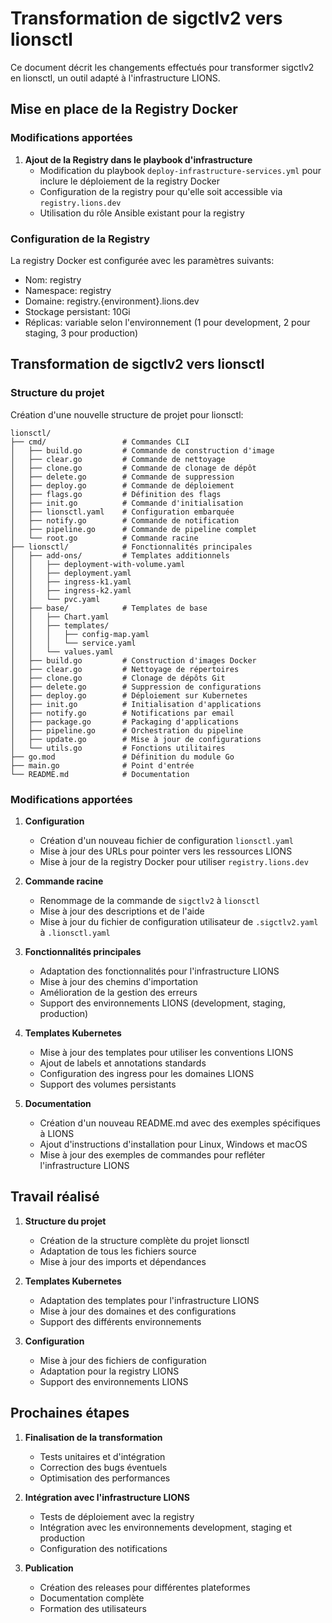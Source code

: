 # Transformation de sigctlv2 vers lionsctl

Ce document décrit les changements effectués pour transformer sigctlv2 en lionsctl, un outil adapté à l'infrastructure LIONS.

## Mise en place de la Registry Docker

### Modifications apportées

1. **Ajout de la Registry dans le playbook d'infrastructure**
   - Modification du playbook `deploy-infrastructure-services.yml` pour inclure le déploiement de la registry Docker
   - Configuration de la registry pour qu'elle soit accessible via `registry.lions.dev`
   - Utilisation du rôle Ansible existant pour la registry

### Configuration de la Registry

La registry Docker est configurée avec les paramètres suivants:
- Nom: registry
- Namespace: registry
- Domaine: registry.{environment}.lions.dev
- Stockage persistant: 10Gi
- Réplicas: variable selon l'environnement (1 pour development, 2 pour staging, 3 pour production)

## Transformation de sigctlv2 vers lionsctl

### Structure du projet

Création d'une nouvelle structure de projet pour lionsctl:
```
lionsctl/
├── cmd/                 # Commandes CLI
│   ├── build.go         # Commande de construction d'image
│   ├── clear.go         # Commande de nettoyage
│   ├── clone.go         # Commande de clonage de dépôt
│   ├── delete.go        # Commande de suppression
│   ├── deploy.go        # Commande de déploiement
│   ├── flags.go         # Définition des flags
│   ├── init.go          # Commande d'initialisation
│   ├── lionsctl.yaml    # Configuration embarquée
│   ├── notify.go        # Commande de notification
│   ├── pipeline.go      # Commande de pipeline complet
│   └── root.go          # Commande racine
├── lionsctl/            # Fonctionnalités principales
│   ├── add-ons/         # Templates additionnels
│   │   ├── deployment-with-volume.yaml
│   │   ├── deployment.yaml
│   │   ├── ingress-k1.yaml
│   │   ├── ingress-k2.yaml
│   │   └── pvc.yaml
│   ├── base/            # Templates de base
│   │   ├── Chart.yaml
│   │   ├── templates/
│   │   │   ├── config-map.yaml
│   │   │   └── service.yaml
│   │   └── values.yaml
│   ├── build.go         # Construction d'images Docker
│   ├── clear.go         # Nettoyage de répertoires
│   ├── clone.go         # Clonage de dépôts Git
│   ├── delete.go        # Suppression de configurations
│   ├── deploy.go        # Déploiement sur Kubernetes
│   ├── init.go          # Initialisation d'applications
│   ├── notify.go        # Notifications par email
│   ├── package.go       # Packaging d'applications
│   ├── pipeline.go      # Orchestration du pipeline
│   ├── update.go        # Mise à jour de configurations
│   └── utils.go         # Fonctions utilitaires
├── go.mod               # Définition du module Go
├── main.go              # Point d'entrée
└── README.md            # Documentation
```

### Modifications apportées

1. **Configuration**
   - Création d'un nouveau fichier de configuration `lionsctl.yaml`
   - Mise à jour des URLs pour pointer vers les ressources LIONS
   - Mise à jour de la registry Docker pour utiliser `registry.lions.dev`

2. **Commande racine**
   - Renommage de la commande de `sigctlv2` à `lionsctl`
   - Mise à jour des descriptions et de l'aide
   - Mise à jour du fichier de configuration utilisateur de `.sigctlv2.yaml` à `.lionsctl.yaml`

3. **Fonctionnalités principales**
   - Adaptation des fonctionnalités pour l'infrastructure LIONS
   - Mise à jour des chemins d'importation
   - Amélioration de la gestion des erreurs
   - Support des environnements LIONS (development, staging, production)

4. **Templates Kubernetes**
   - Mise à jour des templates pour utiliser les conventions LIONS
   - Ajout de labels et annotations standards
   - Configuration des ingress pour les domaines LIONS
   - Support des volumes persistants

5. **Documentation**
   - Création d'un nouveau README.md avec des exemples spécifiques à LIONS
   - Ajout d'instructions d'installation pour Linux, Windows et macOS
   - Mise à jour des exemples de commandes pour refléter l'infrastructure LIONS

## Travail réalisé

1. **Structure du projet**
   - Création de la structure complète du projet lionsctl
   - Adaptation de tous les fichiers source
   - Mise à jour des imports et dépendances

2. **Templates Kubernetes**
   - Adaptation des templates pour l'infrastructure LIONS
   - Mise à jour des domaines et des configurations
   - Support des différents environnements

3. **Configuration**
   - Mise à jour des fichiers de configuration
   - Adaptation pour la registry LIONS
   - Support des environnements LIONS

## Prochaines étapes

1. **Finalisation de la transformation**
   - Tests unitaires et d'intégration
   - Correction des bugs éventuels
   - Optimisation des performances

2. **Intégration avec l'infrastructure LIONS**
   - Tests de déploiement avec la registry
   - Intégration avec les environnements development, staging et production
   - Configuration des notifications

3. **Publication**
   - Création des releases pour différentes plateformes
   - Documentation complète
   - Formation des utilisateurs
